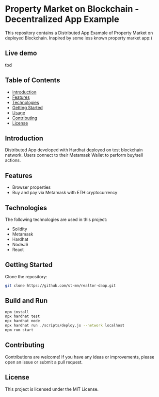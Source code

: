 # Property Market on Blockchain - Decentralized App Example

This repository contains a Distributed App Example of  Property Market on deployed Blockchain. Inspired by some less known property market app:)

## Live demo

tbd

## Table of Contents

- [Introduction](#introduction)
- [Features](#features)
- [Technologies](#technologies)
- [Getting Started](#getting-started)
- [Usage](#usage)
- [Contributing](#contributing)
- [License](#license)

## Introduction

Distributed App developed with Hardhat deployed on test blockchain network. Users connect to their Metamask Wallet to perform buy/sell actions.

## Features

- Browser properties
- Buy and pay via Metamask with ETH cryptocurrency

## Technologies

The following technologies are used in this project:

- Solidity
- Metamask
- Hardhat
- NodeJS
- React

## Getting Started

Clone the repository:

```bash
git clone https://github.com/st-mn/realtor-daap.git
```

## Build and Run

```bash
npm install
npx hardhat test
npx hardhat node
npx hardhat run ./scripts/deploy.js --network localhost
npm run start
```

## Contributing

Contributions are welcome! If you have any ideas or improvements, please open an issue or submit a pull request.

## License

This project is licensed under the MIT License.
